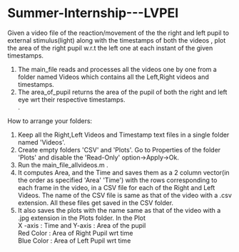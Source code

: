 # Summer-Internship---LVPEI

 Given a video file of the reaction/movement of the the right and left pupil to external  stimulus(light) along with the timestamps of both the videos , plot the area of the right pupil w.r.t  the left one at each instant of the given timestamps.
 
1. The main_file reads and processes all the videos one by one from a folder named Videos which contains all the Left,Right videos and timestamps.  </br>
2. The area_of_pupil returns the area of the pupil of both the right and left eye wrt their respective timestamps. </br>.

How to arrange your folders:

1. Keep all the Right,Left Videos and Timestamp text files in a single folder named 'Videos'. </br>
2. Create empty folders 'CSV' and 'Plots'. Go to Properties of the folder 'Plots' and disable the 'Read-Only' option->Apply->Ok. </br>
3. Run the main_file_allvideos.m . </br> 
4. It computes Area,  and the Time and saves them as a 2 column vector(in the order as specified 'Area' 'Time') with the rows corresponding to each frame in the video, in a CSV file for each of the Right and Left Videos. The name of the CSV file is same as that of the video with a .csv extension. All these files get saved in the CSV folder. </br>
5. It also saves the plots with the name same as that of the video with a .jpg extension in the Plots folder. In the Plot </br> X -axis : Time and Y-axis : Area of the pupil </br> Red Color : Area of Right Pupil wrt time </br> Blue Color : Area of Left Pupil wrt time </br> 
